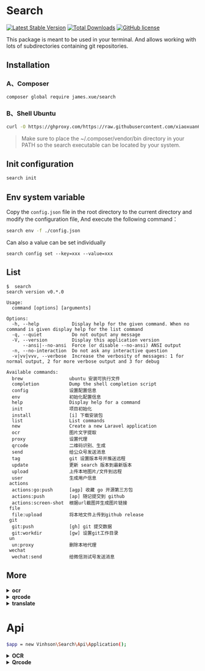 # Search

[![Latest Stable Version](https://poser.pugx.org/james.xue/search/version.png)](https://packagist.org/packages/james.xue/search)
[![Total Downloads](https://poser.pugx.org/james.xue/search/d/total.png)](https://packagist.org/packages/james.xue/search)
[![GitHub license](https://img.shields.io/github/license/xiaoxuan6/search)](https://github.com/xiaoxuan6/search)

This package is meant to be used in your terminal. And allows working with lots of subdirectories containing git
repositories.

## Installation

### A、Composer

```bash
composer global require james.xue/search
```

### B、Shell Ubuntu

```bash
curl -O https://ghproxy.com/https://raw.githubusercontent.com/xiaoxuan6/search/main/install.sh && chmod +x ./install.sh && ./install.sh
```

> Make sure to place the ~/.composer/vendor/bin directory in your PATH so the search executable can be located by your system.

## Init configuration

```bash
search init
```

## Env system variable

Copy the `config.json` file in the root directory to the current directory and modify the configuration file, And
execute the following command：

```bash
search env -f ./config.json
```

Can also a value can be set individually

```shell
search config set --key=xxx --value=xxx
```

## List

```shell
$  search
search version v0.*.0

Usage:
  command [options] [arguments]

Options:
  -h, --help            Display help for the given command. When no command is given display help for the list command
  -q, --quiet           Do not output any message
  -V, --version         Display this application version
      --ansi|--no-ansi  Force (or disable --no-ansi) ANSI output
  -n, --no-interaction  Do not ask any interactive question
  -v|vv|vvv, --verbose  Increase the verbosity of messages: 1 for normal output, 2 for more verbose output and 3 for debug

Available commands:
  brew                 ubuntu 安装可执行文件
  completion           Dump the shell completion script
  config               设置配置信息
  env                  初始化配置信息
  help                 Display help for a command
  init                 项目初始化
  install              [i] 下载安装包
  list                 List commands
  new                  Create a new Laravel application
  ocr                  图片文字提取
  proxy                设置代理
  qrcode               二维码识别、生成
  send                 给公众号发送消息
  tag                  git 设置版本号并推送远程
  update               更新 search 版本到最新版本
  upload               上传本地图片/文件到远程
  user                 生成用户信息
 actions
  actions:go:push      [agp] 收藏 go 开源第三方包
  actions:push         [ap] 随记提交到 github
  actions:screen-shot  根据url截图并生成图片链接
 file
  file:upload          将本地文件上传到github release
 git
  git:push             [gh] git 提交数据
  git:workdir          [gw] 设置git工作目录
 un
  un:proxy             删除本地代理
 wechat
  wechat:send          给微信测试号发送消息
```

## More

<details>
<summary><b>ocr</b></summary>

```bash
ocr ./16a7067.jpg
```

</details>

<details>
<summary><b>qrcode</b></summary>

```bash
qrcode ./16a7067.jpg
```

</details>

<details>
<summary><b>translate</b></summary>

```bash
translate test
```

</details>

# Api

```bash
$app = new Vinhson\Search\Api\Application();
```

<details>
<summary><b>OCR</b></summary>

```bash
$app->ocr->handle("./a.png");
```

</details>

<details>
<summary><b>Qrcode</b></summary>

```bash
// 生成二维码
$app->qrcode->generate("https://github.com/xiaoxuan6/search");
// 生成带背景的二维码
$app->qrcode->generate("https://github.com/xiaoxuan6/search", "https://background.com/a.png");
// 解析二维码
$app->qrcode->decode("./qrcode.png");
```

</details>
